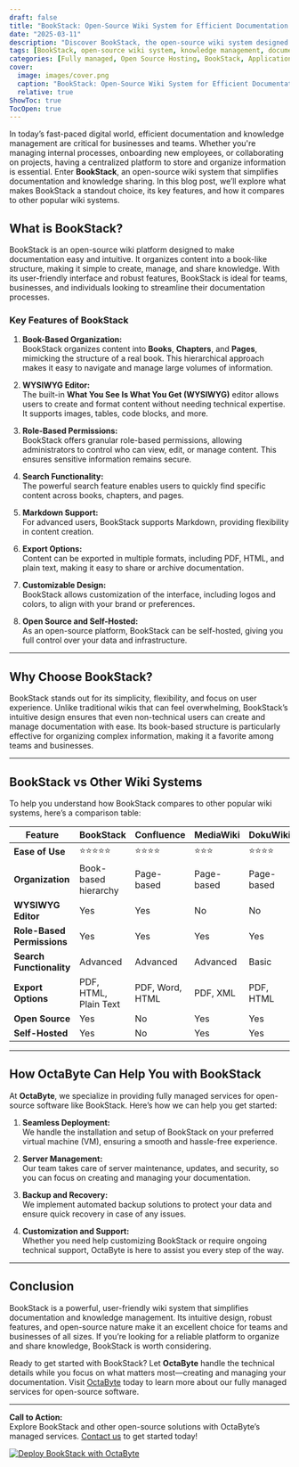 ```yaml
---
draft: false
title: "BookStack: Open-Source Wiki System for Efficient Documentation and Knowledge Management"
date: "2025-03-11"
description: "Discover BookStack, the open-source wiki system designed for efficient documentation and knowledge management. Learn how BookStack simplifies organizing, sharing, and collaborating on information, and why it’s a top choice for teams and businesses."
tags: [BookStack, open-source wiki system, knowledge management, documentation software, BookStack vs other wikis, open-source documentation tools, BookStack features, BookStack benefits, BookStack setup, OctaByte managed services]
categories: [Fully managed, Open Source Hosting, BookStack, Applications, Documentation]
cover:
  image: images/cover.png
  caption: "BookStack: Open-Source Wiki System for Efficient Documentation and Knowledge Management"
  relative: true
ShowToc: true
TocOpen: true
---
```



In today’s fast-paced digital world, efficient documentation and knowledge management are critical for businesses and teams. Whether you're managing internal processes, onboarding new employees, or collaborating on projects, having a centralized platform to store and organize information is essential. Enter **BookStack**, an open-source wiki system that simplifies documentation and knowledge sharing. In this blog post, we’ll explore what makes BookStack a standout choice, its key features, and how it compares to other popular wiki systems.

## What is BookStack?

BookStack is an open-source wiki platform designed to make documentation easy and intuitive. It organizes content into a book-like structure, making it simple to create, manage, and share knowledge. With its user-friendly interface and robust features, BookStack is ideal for teams, businesses, and individuals looking to streamline their documentation processes.

### Key Features of BookStack

1. **Book-Based Organization:**  
   BookStack organizes content into **Books**, **Chapters**, and **Pages**, mimicking the structure of a real book. This hierarchical approach makes it easy to navigate and manage large volumes of information.

2. **WYSIWYG Editor:**  
   The built-in **What You See Is What You Get (WYSIWYG)** editor allows users to create and format content without needing technical expertise. It supports images, tables, code blocks, and more.

3. **Role-Based Permissions:**  
   BookStack offers granular role-based permissions, allowing administrators to control who can view, edit, or manage content. This ensures sensitive information remains secure.

4. **Search Functionality:**  
   The powerful search feature enables users to quickly find specific content across books, chapters, and pages.

5. **Markdown Support:**  
   For advanced users, BookStack supports Markdown, providing flexibility in content creation.

6. **Export Options:**  
   Content can be exported in multiple formats, including PDF, HTML, and plain text, making it easy to share or archive documentation.

7. **Customizable Design:**  
   BookStack allows customization of the interface, including logos and colors, to align with your brand or preferences.

8. **Open Source and Self-Hosted:**  
   As an open-source platform, BookStack can be self-hosted, giving you full control over your data and infrastructure.

---

## Why Choose BookStack?

BookStack stands out for its simplicity, flexibility, and focus on user experience. Unlike traditional wikis that can feel overwhelming, BookStack’s intuitive design ensures that even non-technical users can create and manage documentation with ease. Its book-based structure is particularly effective for organizing complex information, making it a favorite among teams and businesses.

---

## BookStack vs Other Wiki Systems

To help you understand how BookStack compares to other popular wiki systems, here’s a comparison table:

| Feature                | BookStack               | Confluence              | MediaWiki               | DokuWiki                |
|------------------------|-------------------------|-------------------------|-------------------------|-------------------------|
| **Ease of Use**        | ⭐⭐⭐⭐⭐                | ⭐⭐⭐⭐                  | ⭐⭐⭐                    | ⭐⭐⭐⭐                  |
| **Organization**       | Book-based hierarchy    | Page-based              | Page-based              | Page-based              |
| **WYSIWYG Editor**     | Yes                     | Yes                     | No                      | No                      |
| **Role-Based Permissions** | Yes                 | Yes                     | Yes                     | Yes                     |
| **Search Functionality** | Advanced               | Advanced                | Advanced                | Basic                   |
| **Export Options**     | PDF, HTML, Plain Text   | PDF, Word, HTML         | PDF, XML                | PDF, HTML               |
| **Open Source**        | Yes                     | No                      | Yes                     | Yes                     |
| **Self-Hosted**        | Yes                     | No                      | Yes                     | Yes                     |

---

## How OctaByte Can Help You with BookStack

At **OctaByte**, we specialize in providing fully managed services for open-source software like BookStack. Here’s how we can help you get started:

1. **Seamless Deployment:**  
   We handle the installation and setup of BookStack on your preferred virtual machine (VM), ensuring a smooth and hassle-free experience.

2. **Server Management:**  
   Our team takes care of server maintenance, updates, and security, so you can focus on creating and managing your documentation.

3. **Backup and Recovery:**  
   We implement automated backup solutions to protect your data and ensure quick recovery in case of any issues.

4. **Customization and Support:**  
   Whether you need help customizing BookStack or require ongoing technical support, OctaByte is here to assist you every step of the way.

---

## Conclusion

BookStack is a powerful, user-friendly wiki system that simplifies documentation and knowledge management. Its intuitive design, robust features, and open-source nature make it an excellent choice for teams and businesses of all sizes. If you’re looking for a reliable platform to organize and share knowledge, BookStack is worth considering.

Ready to get started with BookStack? Let **OctaByte** handle the technical details while you focus on what matters most—creating and managing your documentation. Visit [OctaByte](https://octabyte.io) today to learn more about our fully managed services for open-source software.

---

**Call to Action:**  
Explore BookStack and other open-source solutions with OctaByte’s managed services. [Contact us](https://octabyte.io/contact) to get started today!

[![Deploy BookStack with OctaByte](/images/deploy-on-octabyte.png)](https://octabyte.io/fully-managed-open-source-services/applications/documentation/bookstack)